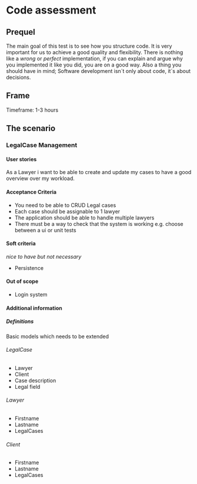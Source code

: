 # Code assessment

## Prequel

The main goal of this test is to see how you structure code. It is very important for us to achieve a good quality and 
flexibility.
There is nothing like a *wrong* or *perfect* implementation, if you can explain and argue why you implemented it like 
you did, you are on a good way.
Also a thing you should have in mind; Software development isn´t only about code, it´s about decisions.

## Frame

Timeframe: 1-3 hours

## The scenario

### LegalCase Management

#### User stories

As a Lawyer i want to be able to create and update my cases to have a good overview over my workload.

#### Acceptance Criteria

* You need to be able to CRUD Legal cases
* Each case should be assignable to 1 lawyer
* The application should be able to handle multiple lawyers
* There must be a way to check that the system is working e.g. choose between a ui or unit tests

#### Soft criteria
*nice to have but not necessary*

* Persistence

#### Out of scope

* Login system

#### Additional information

##### Definitions

Basic models which needs to be extended

###### LegalCase

* Lawyer
* Client
* Case description
* Legal field

###### Lawyer

* Firstname
* Lastname
* LegalCases

###### Client

* Firstname
* Lastname
* LegalCases
